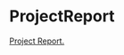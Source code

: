 # ProjectReport
<a href="sandhyagoniguntla/ProjectReport/raw/master/ReportEx.pdf" target="_blank">Project Report.</a>
